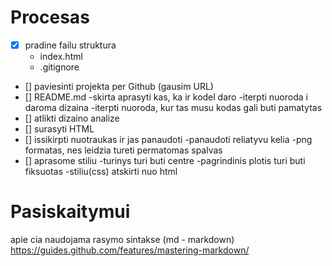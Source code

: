 # Procesas

- [x] pradine failu struktura
    - index.html
    - .gitignore
- [] paviesinti projekta per Github (gausim URL)
- [] README.md
    -skirta aprasyti kas, ka ir kodel daro
    -iterpti nuoroda i daroma dizaina
    -iterpti nuoroda, kur tas musu kodas gali buti pamatytas
- [] atlikti dizaino analize
- [] surasyti HTML
- [] issikirpti nuotraukas ir jas panaudoti
    -panaudoti reliatyvu kelia
    -png formatas, nes leidzia tureti permatomas spalvas
- [] aprasome stiliu
    -turinys turi buti centre
    -pagrindinis plotis turi buti fiksuotas
    -stiliu(css) atskirti nuo html

# Pasiskaitymui

apie cia naudojama rasymo sintakse (md - markdown)
https://guides.github.com/features/mastering-markdown/